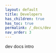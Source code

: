 ```yaml
---
layout: default
title: Developers
has_children: true
has_toc: true
permalink: /_docs/dev
nav_order: 3
---
```


dev docs intro